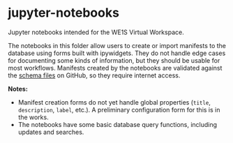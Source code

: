 # jupyter-notebooks
Jupyter notebooks intended for the WE1S Virtual Workspace.

The notebooks in this folder allow users to create or import manifests to the database using forms built with ipywidgets. They do not handle edge cases for documenting some kinds of information, but they should be usable for most workflows. Manifests created by the notebooks are validated against the [schema files](https://github.com/whatevery1says/manifest/tree/master/schema) on GitHub, so they require internet access.

**Notes:**

- Manifest creation forms do not yet handle global properties (`title`, `description`, `label`, etc.). A preliminary configuration form for this is in the works.
- The notebooks have some basic database query functions, including updates and searches.
